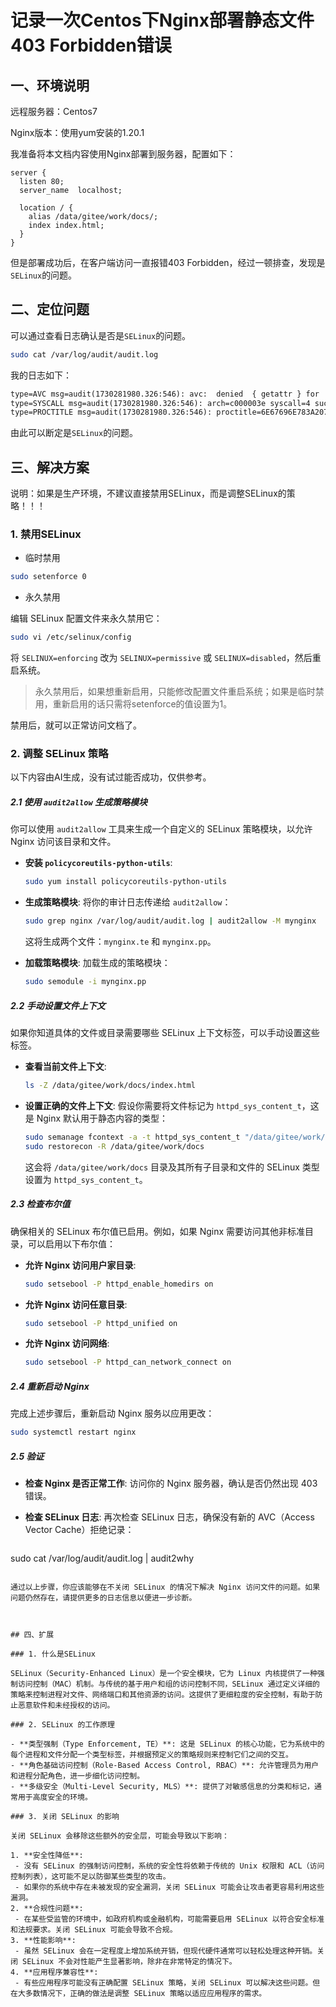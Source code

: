 # 记录一次Centos下Nginx部署静态文件403 Forbidden错误

## 一、环境说明

远程服务器：Centos7

Nginx版本：使用yum安装的1.20.1



我准备将本文档内容使用Nginx部署到服务器，配置如下：

```nginx
server {
  listen 80;
  server_name  localhost;

  location / {
    alias /data/gitee/work/docs/;
    index index.html;
  }
}
```

但是部署成功后，在客户端访问一直报错403 Forbidden，经过一顿排查，发现是`SELinux`的问题。



## 二、定位问题

可以通过查看日志确认是否是`SELinux`的问题。

```bash
sudo cat /var/log/audit/audit.log
```

我的日志如下：

```markdown
type=AVC msg=audit(1730281980.326:546): avc:  denied  { getattr } for  pid=1811 comm="nginx" path="/data/gitee/work/docs/index.html" dev="dm-0" ino=9862474 scontext=system_u:system_r:httpd_t:s0 tcontext=unconfined_u:object_r:default_t:s0 tclass=file permissive=0
type=SYSCALL msg=audit(1730281980.326:546): arch=c000003e syscall=4 success=no exit=-13 a0=5624dc016a50 a1=7fff3a7bbad0 a2=7fff3a7bbad0 a3=5624d9dbe5d0 items=0 ppid=1809 pid=1811 auid=4294967295 uid=998 gid=996 euid=998 suid=998 fsuid=998 egid=996 sgid=996 fsgid=996 tty=(none) ses=4294967295 comm="nginx" exe="/usr/sbin/nginx" subj=system_u:system_r:httpd_t:s0 key=(null)
type=PROCTITLE msg=audit(1730281980.326:546): proctitle=6E67696E783A20776F726B65722070726F63657373
```



由此可以断定是`SELinux`的问题。

## 三、解决方案

说明：如果是生产环境，不建议直接禁用SELinux，而是调整SELinux的策略！！！



### 1. 禁用SELinux

- 临时禁用

```bash
sudo setenforce 0
```

- 永久禁用

编辑 SELinux 配置文件来永久禁用它： 

```bash
sudo vi /etc/selinux/config
```

 将 `SELINUX=enforcing` 改为 `SELINUX=permissive` 或 `SELINUX=disabled`，然后重启系统。 

> 永久禁用后，如果想重新启用，只能修改配置文件重启系统；如果是临时禁用，重新启用的话只需将setenforce的值设置为1。

禁用后，就可以正常访问文档了。



### 2.  调整 SELinux 策略 

以下内容由AI生成，没有试过能否成功，仅供参考。

##### 2.1 使用 `audit2allow` 生成策略模块

你可以使用 `audit2allow` 工具来生成一个自定义的 SELinux 策略模块，以允许 Nginx 访问该目录和文件。

- **安装 `policycoreutils-python-utils`**:

  ```bash
  sudo yum install policycoreutils-python-utils
  ```

- **生成策略模块**: 将你的审计日志传递给 `audit2allow`：

  ```bash
  sudo grep nginx /var/log/audit/audit.log | audit2allow -M mynginx
  ```

  这将生成两个文件：`mynginx.te` 和 `mynginx.pp`。

- **加载策略模块**: 加载生成的策略模块：

  ```bash
  sudo semodule -i mynginx.pp
  ```

#####  2.2 手动设置文件上下文

如果你知道具体的文件或目录需要哪些 SELinux 上下文标签，可以手动设置这些标签。

- **查看当前文件上下文**:

  ```bash
  ls -Z /data/gitee/work/docs/index.html
  ```

- **设置正确的文件上下文**: 假设你需要将文件标记为 `httpd_sys_content_t`，这是 Nginx 默认用于静态内容的类型：

  ```bash
  sudo semanage fcontext -a -t httpd_sys_content_t "/data/gitee/work/docs(/.*)?"
  sudo restorecon -R /data/gitee/work/docs
  ```

  这会将 `/data/gitee/work/docs` 目录及其所有子目录和文件的 SELinux 类型设置为 `httpd_sys_content_t`。

##### 2.3 检查布尔值

确保相关的 SELinux 布尔值已启用。例如，如果 Nginx 需要访问其他非标准目录，可以启用以下布尔值：

- **允许 Nginx 访问用户家目录**:

  ```bash
  sudo setsebool -P httpd_enable_homedirs on
  ```

- **允许 Nginx 访问任意目录**:

  ```bash
  sudo setsebool -P httpd_unified on
  ```

- **允许 Nginx 访问网络**:

  ```bash
  sudo setsebool -P httpd_can_network_connect on
  ```

##### 2.4 重新启动 Nginx

完成上述步骤后，重新启动 Nginx 服务以应用更改：

```bash
sudo systemctl restart nginx
```

##### 2.5 验证

- **检查 Nginx 是否正常工作**: 访问你的 Nginx 服务器，确认是否仍然出现 403 错误。

- **检查 SELinux 日志**: 再次检查 SELinux 日志，确保没有新的 AVC（Access Vector Cache）拒绝记录：

  ```bash
sudo cat /var/log/audit/audit.log | audit2why
  ```

通过以上步骤，你应该能够在不关闭 SELinux 的情况下解决 Nginx 访问文件的问题。如果问题仍然存在，请提供更多的日志信息以便进一步诊断。



## 四、扩展

### 1. 什么是SELinux

SELinux（Security-Enhanced Linux）是一个安全模块，它为 Linux 内核提供了一种强制访问控制（MAC）机制。与传统的基于用户和组的访问控制不同，SELinux 通过定义详细的策略来控制进程对文件、网络端口和其他资源的访问。这提供了更细粒度的安全控制，有助于防止恶意软件和未经授权的访问。

### 2. SELinux 的工作原理

- **类型强制（Type Enforcement, TE）**: 这是 SELinux 的核心功能，它为系统中的每个进程和文件分配一个类型标签，并根据预定义的策略规则来控制它们之间的交互。
- **角色基础访问控制（Role-Based Access Control, RBAC）**: 允许管理员为用户和进程分配角色，进一步细化访问控制。
- **多级安全（Multi-Level Security, MLS）**: 提供了对敏感信息的分类和标记，通常用于高度安全的环境。

### 3. 关闭 SELinux 的影响

关闭 SELinux 会移除这些额外的安全层，可能会导致以下影响：

1. **安全性降低**:
   - 没有 SELinux 的强制访问控制，系统的安全性将依赖于传统的 Unix 权限和 ACL（访问控制列表），这可能不足以防御某些类型的攻击。
   - 如果你的系统中存在未被发现的安全漏洞，关闭 SELinux 可能会让攻击者更容易利用这些漏洞。
2. **合规性问题**:
   - 在某些受监管的环境中，如政府机构或金融机构，可能需要启用 SELinux 以符合安全标准和法规要求。关闭 SELinux 可能会导致不合规。
3. **性能影响**:
   - 虽然 SELinux 会在一定程度上增加系统开销，但现代硬件通常可以轻松处理这种开销。关闭 SELinux 不会对性能产生显著影响，除非在非常特定的情况下。
4. **应用程序兼容性**:
   - 有些应用程序可能没有正确配置 SELinux 策略，关闭 SELinux 可以解决这些问题。但在大多数情况下，正确的做法是调整 SELinux 策略以适应应用程序的需求。